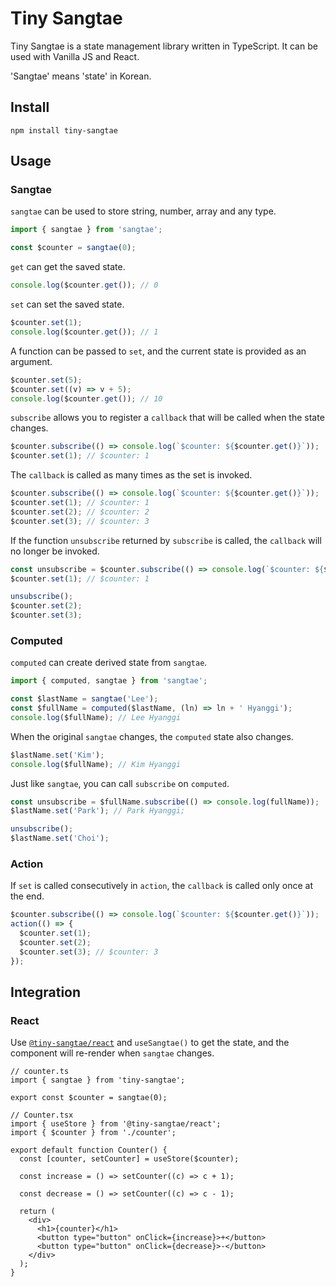 # Tiny Sangtae

Tiny Sangtae is a state management library written in TypeScript. It can be used with Vanilla JS and React.

'Sangtae' means 'state' in Korean.

## Install

```shell
npm install tiny-sangtae
```

## Usage

### Sangtae

`sangtae` can be used to store string, number, array and any type.

```typescript
import { sangtae } from 'sangtae';

const $counter = sangtae(0);
```

`get` can get the saved state.

```typescript
console.log($counter.get()); // 0
```

`set` can set the saved state.

```typescript
$counter.set(1);
console.log($counter.get()); // 1
```

A function can be passed to `set`, and the current state is provided as an argument.

```typescript
$counter.set(5);
$counter.set((v) => v + 5);
console.log($counter.get()); // 10
```

`subscribe` allows you to register a `callback` that will be called when the state changes.

```typescript
$counter.subscribe(() => console.log(`$counter: ${$counter.get()}`));
$counter.set(1); // $counter: 1
```

The `callback` is called as many times as the set is invoked.

```typescript
$counter.subscribe(() => console.log(`$counter: ${$counter.get()}`));
$counter.set(1); // $counter: 1
$counter.set(2); // $counter: 2
$counter.set(3); // $counter: 3
```

If the function `unsubscribe` returned by `subscribe` is called, the `callback` will no longer be invoked.

```typescript
const unsubscribe = $counter.subscribe(() => console.log(`$counter: ${$counter.get()}`));
$counter.set(1); // $counter: 1

unsubscribe();
$counter.set(2);
$counter.set(3);
```

### Computed

`computed` can create derived state from `sangtae`.

```typescript
import { computed, sangtae } from 'sangtae';

const $lastName = sangtae('Lee');
const $fullName = computed($lastName, (ln) => ln + ' Hyanggi');
console.log($fullName); // Lee Hyanggi
```

When the original `sangtae` changes, the `computed` state also changes.

```typescript
$lastName.set('Kim');
console.log($fullName); // Kim Hyanggi
```

Just like `sangtae`, you can call `subscribe` on `computed`.

```typescript
const unsubscribe = $fullName.subscribe(() => console.log(fullName));
$lastName.set('Park'); // Park Hyanggi;

unsubscribe();
$lastName.set('Choi');
```

### Action

If `set` is called consecutively in `action`, the `callback` is called only once at the end.

```typescript
$counter.subscribe(() => console.log(`$counter: ${$counter.get()}`));
action(() => {
  $counter.set(1);
  $counter.set(2);
  $counter.set(3); // $counter: 3
});
```

## Integration

### React

Use [`@tiny-sangtae/react`](https://github.com/2scent/tiny-sangtae-react) and `useSangtae()` to get the state, and the component will re-render when `sangtae` changes.

```tsx
// counter.ts
import { sangtae } from 'tiny-sangtae';

export const $counter = sangtae(0);

// Counter.tsx
import { useStore } from '@tiny-sangtae/react';
import { $counter } from './counter';

export default function Counter() {
  const [counter, setCounter] = useStore($counter);

  const increase = () => setCounter((c) => c + 1);

  const decrease = () => setCounter((c) => c - 1);

  return (
    <div>
      <h1>{counter}</h1>
      <button type="button" onClick={increase}>+</button>
      <button type="button" onClick={decrease}>-</button>
    </div>
  );
}
```
